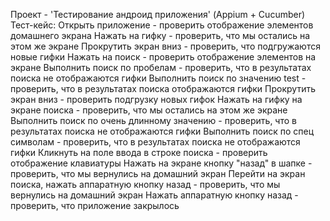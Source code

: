 Проект - 'Тестирование андроид приложения' (Appium + Cucumber)
Тест-кейс:
Открыть приложение - проверить отображение элементов домашнего экрана
Нажать на гифку - проверить, что мы остались на этом же экране
Прокрутить экран вниз - проверить, что подгружаются новые гифки
Нажать на поиск - проверить отображение элементов на экране
Выполнить поиск по пробелам - проверить, что в результатах поиска не отображаются гифки
Выполнить поиск по значению test - проверить, что в результатах поиска отображаются гифки
Прокрутить экран вниз - проверить подгрузку новых гифок
Нажать на гифку на экране поиска - проверить, что мы остались на этом же экране
Выполнить поиск по очень длинному значению - проверить, что в результатах поиска не отображаются гифки
Выполнить поиск по спец символам - проверить, что в результатах поиска не отображаются гифки
Кликнуть на поле ввода в строке поиска - проверить отображение клавиатуры
Нажать на экране кнопку "назад" в шапке - проверить, что мы вернулись на домашний экран
Перейти на экран поиска, нажать аппаратную кнопку назад - проверить, что мы вернулись на домашний экран
Нажать аппаратную кнопку назад - проверить, что приложение закрылось
